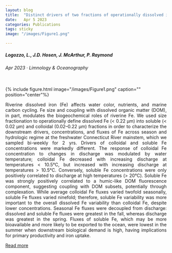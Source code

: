 ```yaml
---
layout: blog
title:  "Distinct drivers of two fractions of operationally dissolved iron in a temperate river"
date:   Apr 5 2023
categories: Publications
tags: sticky
image: "/images/Figure1.png"

---
```


##### Logozzo, L., J.D. Hosen, J. McArthur, P. Raymond <br>
###### Apr 2023 &middot; *Limnology & Oceanography*
<br>
{% include figure.html image="/images/Figure1.png" caption="" position="center"%}
<p align = "justify">
Riverine dissolved iron (Fe) affects water color, nutrients, and marine carbon cycling. 
Fe size and coupling with dissolved organic matter (DOM), in part, modulates the 
biogeochemical roles of riverine Fe. We used size fractionation to operationally define 
dissolved Fe (< 0.22 μm) into soluble (< 0.02 μm) and colloidal (0.02–0.22 μm) fractions 
in order to characterize the downstream drivers, concentrations, and fluxes of Fe across 
season and hydrologic regime at the freshwater Connecticut River mainstem, which we 
sampled bi-weekly for 2 yrs. Drivers of colloidal and soluble Fe concentrations were 
markedly different. The response of colloidal Fe concentration to changes in discharge was 
modulated by water temperature; colloidal Fe decreased with increasing discharge at 
temperatures < 10.5°C, but increased with increasing discharge at temperatures > 10.5°C. 
Conversely, soluble Fe concentrations were only positively correlated to discharge at high 
temperatures (> 20°C). Soluble Fe was strongly positively correlated to a humic-like DOM 
fluorescence component, suggesting coupling with DOM subsets, potentially through 
complexation. While average colloidal Fe fluxes varied twofold seasonally, soluble Fe 
fluxes varied ninefold; therefore, soluble Fe variability was more important to the 
overall dissolved Fe variability than colloidal Fe, despite lower concentrations. Seasonal 
Fe fluxes were decoupled from discharge: dissolved and soluble Fe fluxes were greatest in 
the fall, whereas discharge was greatest in the spring. Fluxes of soluble Fe, which may be 
more bioavailable and more likely to be exported to the ocean, were lowest in the summer 
when downstream biological demand is high, having implications for primary productivity 
and iron uptake.
</p>

<a href="https://doi.org/10.1002/lno.12338" target="_blank">Read more</a>

<br>